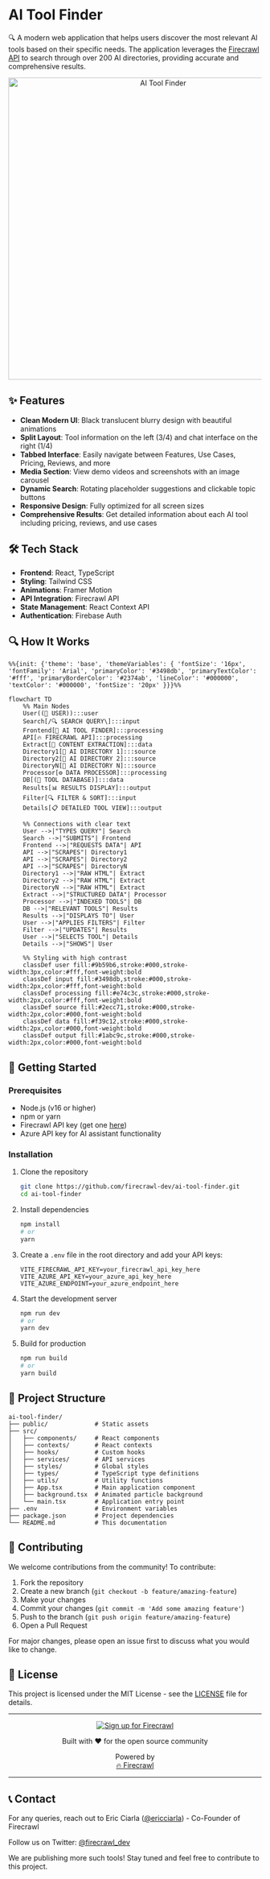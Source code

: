 # AI Tool Finder

🔍 A modern web application that helps users discover the most relevant AI tools based on their specific needs. The application leverages the [Firecrawl API](https://www.firecrawl.dev/) to search through over 200 AI directories, providing accurate and comprehensive results.

<p align="center">
  <img src="https://www.firecrawl.dev/og.png" alt="AI Tool Finder" width="600">
</p>

## ✨ Features

- **Clean Modern UI**: Black translucent blurry design with beautiful animations
- **Split Layout**: Tool information on the left (3/4) and chat interface on the right (1/4)
- **Tabbed Interface**: Easily navigate between Features, Use Cases, Pricing, Reviews, and more
- **Media Section**: View demo videos and screenshots with an image carousel
- **Dynamic Search**: Rotating placeholder suggestions and clickable topic buttons
- **Responsive Design**: Fully optimized for all screen sizes
- **Comprehensive Results**: Get detailed information about each AI tool including pricing, reviews, and use cases

## 🛠️ Tech Stack

- **Frontend**: React, TypeScript
- **Styling**: Tailwind CSS
- **Animations**: Framer Motion
- **API Integration**: Firecrawl API
- **State Management**: React Context API
- **Authentication**: Firebase Auth

## 🔍 How It Works

```mermaid
%%{init: {'theme': 'base', 'themeVariables': { 'fontSize': '16px', 'fontFamily': 'Arial', 'primaryColor': '#3498db', 'primaryTextColor': '#fff', 'primaryBorderColor': '#2374ab', 'lineColor': '#000000', 'textColor': '#000000', 'fontSize': '20px' }}}%%

flowchart TD
    %% Main Nodes
    User((👤 USER)):::user
    Search[/🔍 SEARCH QUERY\]:::input
    Frontend[📱 AI TOOL FINDER]:::processing
    API[🔥 FIRECRAWL API]:::processing
    Extract[🔄 CONTENT EXTRACTION]:::data
    Directory1[📂 AI DIRECTORY 1]:::source
    Directory2[📂 AI DIRECTORY 2]:::source
    DirectoryN[📂 AI DIRECTORY N]:::source
    Processor[⚙️ DATA PROCESSOR]:::processing
    DB[(💾 TOOL DATABASE)]:::data
    Results[📊 RESULTS DISPLAY]:::output
    Filter[🔍 FILTER & SORT]:::input
    Details[📋 DETAILED TOOL VIEW]:::output
    
    %% Connections with clear text
    User -->|"TYPES QUERY"| Search
    Search -->|"SUBMITS"| Frontend
    Frontend -->|"REQUESTS DATA"| API
    API -->|"SCRAPES"| Directory1
    API -->|"SCRAPES"| Directory2
    API -->|"SCRAPES"| DirectoryN
    Directory1 -->|"RAW HTML"| Extract
    Directory2 -->|"RAW HTML"| Extract
    DirectoryN -->|"RAW HTML"| Extract
    Extract -->|"STRUCTURED DATA"| Processor
    Processor -->|"INDEXED TOOLS"| DB
    DB -->|"RELEVANT TOOLS"| Results
    Results -->|"DISPLAYS TO"| User
    User -->|"APPLIES FILTERS"| Filter
    Filter -->|"UPDATES"| Results
    User -->|"SELECTS TOOL"| Details
    Details -->|"SHOWS"| User
    
    %% Styling with high contrast
    classDef user fill:#9b59b6,stroke:#000,stroke-width:3px,color:#fff,font-weight:bold
    classDef input fill:#3498db,stroke:#000,stroke-width:2px,color:#fff,font-weight:bold
    classDef processing fill:#e74c3c,stroke:#000,stroke-width:2px,color:#fff,font-weight:bold
    classDef source fill:#2ecc71,stroke:#000,stroke-width:2px,color:#000,font-weight:bold
    classDef data fill:#f39c12,stroke:#000,stroke-width:2px,color:#000,font-weight:bold
    classDef output fill:#1abc9c,stroke:#000,stroke-width:2px,color:#000,font-weight:bold
```

## 🚀 Getting Started

### Prerequisites

- Node.js (v16 or higher)
- npm or yarn
- Firecrawl API key (get one [here](https://www.firecrawl.dev/))
- Azure API key for AI assistant functionality

### Installation

1. Clone the repository
   ```bash
   git clone https://github.com/firecrawl-dev/ai-tool-finder.git
   cd ai-tool-finder
   ```

2. Install dependencies
   ```bash
   npm install
   # or
   yarn
   ```

3. Create a `.env` file in the root directory and add your API keys:
   ```
   VITE_FIRECRAWL_API_KEY=your_firecrawl_api_key_here
   VITE_AZURE_API_KEY=your_azure_api_key_here
   VITE_AZURE_ENDPOINT=your_azure_endpoint_here
   ```

4. Start the development server
   ```bash
   npm run dev
   # or
   yarn dev
   ```

5. Build for production
   ```bash
   npm run build
   # or
   yarn build
   ```

## 📂 Project Structure

```
ai-tool-finder/
├── public/             # Static assets
├── src/
│   ├── components/     # React components
│   ├── contexts/       # React contexts
│   ├── hooks/          # Custom hooks
│   ├── services/       # API services
│   ├── styles/         # Global styles
│   ├── types/          # TypeScript type definitions
│   ├── utils/          # Utility functions
│   ├── App.tsx         # Main application component
│   ├── background.tsx  # Animated particle background
│   └── main.tsx        # Application entry point
├── .env                # Environment variables
├── package.json        # Project dependencies
└── README.md           # This documentation
```

## 🤝 Contributing

We welcome contributions from the community! To contribute:

1. Fork the repository
2. Create a new branch (`git checkout -b feature/amazing-feature`)
3. Make your changes
4. Commit your changes (`git commit -m 'Add some amazing feature'`)
5. Push to the branch (`git push origin feature/amazing-feature`)
6. Open a Pull Request

For major changes, please open an issue first to discuss what you would like to change.

## 📜 License

This project is licensed under the MIT License - see the [LICENSE](LICENSE) file for details.

---

<p align="center">
  <a href="https://www.firecrawl.dev/sign" target="_blank">
    <img src="https://img.shields.io/badge/Sign_up_for_Firecrawl-FF4500?style=for-the-badge&logo=firebase&logoColor=white" alt="Sign up for Firecrawl">
  </a>
</p>

<p align="center">
  Built with ❤️ for the open source community
</p>

<p align="center">
  Powered by
  <br>
  <a href="https://www.firecrawl.dev/" target="_blank">
    🔥 Firecrawl
  </a>
</p>

---

## 📞 Contact

For any queries, reach out to Eric Ciarla ([@ericciarla](https://twitter.com/ericciarla)) - Co-Founder of Firecrawl

Follow us on Twitter: [@firecrawl_dev](https://x.com/firecrawl_dev)

We are publishing more such tools! Stay tuned and feel free to contribute to this project.